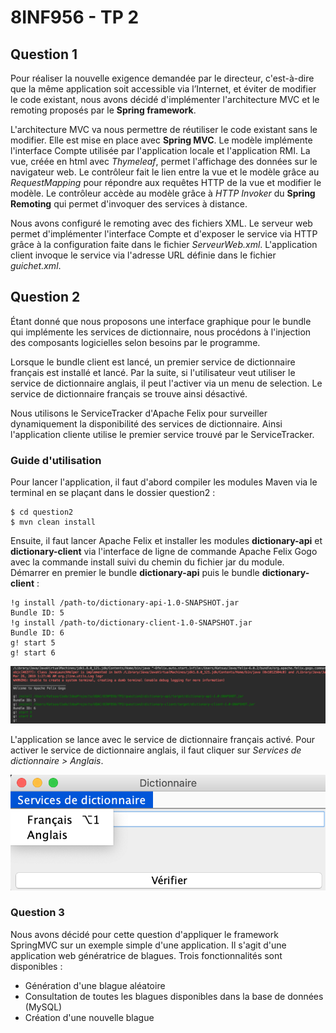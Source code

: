 # 8INF956 - TP 2

## Question 1

Pour réaliser la nouvelle exigence demandée par le directeur, c'est-à-dire que la même application soit accessible via l’Internet, et éviter de modifier le code existant, nous avons décidé d'implémenter l'architecture MVC et le remoting proposés par le **Spring framework**.

L'architecture MVC va nous permettre de réutiliser le code existant sans le modifier. Elle est mise en place avec **Spring MVC**. 
Le modèle implémente l'interface Compte utilisée par l'application locale et l'application RMI.
La vue, créée en html avec *Thymeleaf*, permet l'affichage des données sur le navigateur web.
Le contrôleur fait le lien entre la vue et le modèle grâce au *RequestMapping* pour répondre aux requêtes HTTP de la vue et modifier le modèle. Le contrôleur accède au modèle grâce à *HTTP Invoker* du **Spring Remoting** qui permet d'invoquer des services à distance. 

Nous avons configuré le remoting avec des fichiers XML.
Le serveur web permet d'implémenter l'interface Compte et d'exposer le service via HTTP grâce à la configuration faite dans le fichier *ServeurWeb.xml*. 
L'application client invoque le service via l'adresse URL définie dans le fichier *guichet.xml*. 



## Question 2

Étant donné que nous proposons une interface graphique pour le bundle qui implémente les services de dictionnaire, nous procédons à l'injection des composants logicielles selon besoins par le programme.

Lorsque le bundle client est lancé, un premier service de dictionnaire français est installé et lancé. Par la suite, si l'utilisateur veut utiliser le service de dictionnaire anglais, il peut l'activer via un menu de selection. Le service de dictionnaire français se trouve ainsi désactivé.

Nous utilisons le ServiceTracker d'Apache Felix pour surveiller dynamiquement la disponibilité des services de dictionnaire. Ainsi l'application cliente utilise le premier service trouvé par le ServiceTracker.

### Guide d'utilisation

Pour lancer l'application, il faut d'abord compiler les modules Maven via le terminal en se plaçant dans le dossier question2 :

```
$ cd question2
$ mvn clean install
```

Ensuite, il faut lancer Apache Felix et installer les modules **dictionary-api** et **dictionary-client** via l'interface de ligne de commande Apache Felix Gogo avec la commande install suivi du chemin du fichier jar du module.
Démarrer en premier le bundle **dictionary-api** puis le bundle **dictionary-client** :

```
!g install /path-to/dictionary-api-1.0-SNAPSHOT.jar
Bundle ID: 5
!g install /path-to/dictionary-client-1.0-SNAPSHOT.jar
Bundle ID: 6
g! start 5
g! start 6
```

![Felix](./image-20190326013059702.png)

L'application se lance avec le service de dictionnaire français activé. Pour activer le service de dictionnaire anglais, il faut cliquer sur *Services de dictionnaire > Anglais*.

![Question 2](./Screenshot%20question2.png)

### Question 3

Nous avons décidé pour cette question d'appliquer le framework SpringMVC sur un exemple simple d'une application. Il s'agit d'une application web génératrice de blagues. 
Trois fonctionnalités sont disponibles : 
- Génération d'une blague aléatoire
- Consultation de toutes les blagues disponibles dans la base de données (MySQL)
- Création d'une nouvelle blague